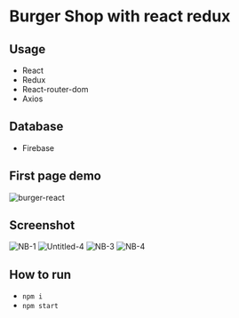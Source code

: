 # Burger Shop with react redux

## Usage
- React
- Redux
- React-router-dom
- Axios

## Database
- Firebase

## First page demo
![burger-react](https://user-images.githubusercontent.com/58458593/118779246-ad851d80-b8ac-11eb-8e50-4c65ca4976bd.gif)

## Screenshot
![NB-1](https://user-images.githubusercontent.com/58458593/118780462-e4a7fe80-b8ad-11eb-8049-cd9cf3b9b0f0.png)
![Untitled-4](https://user-images.githubusercontent.com/58458593/118780517-f25d8400-b8ad-11eb-95b7-f454738aa52b.png)
![NB-3](https://user-images.githubusercontent.com/58458593/118780908-5a13cf00-b8ae-11eb-86d0-5da0f8269c99.png)
![NB-4](https://user-images.githubusercontent.com/58458593/118780963-6730be00-b8ae-11eb-9b09-573f39ce859c.png)

## How to run
- `npm i`
- `npm start`
